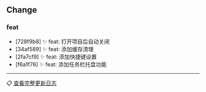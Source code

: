 ## Change

### feat
- [728f9b8] ✨ feat: 打开项目后自动关闭
- [34af589] ✨ feat: 添加缓存清理
- [2fa7cf9] ✨ feat: 添加快捷键设置
- [f6a1f76] ✨ feat: 添加任务栏托盘功能

---
📋 [查看完整更新日志](https://github.com/caolib/my-tools/compare/v1.3.1...v1.4.0)

